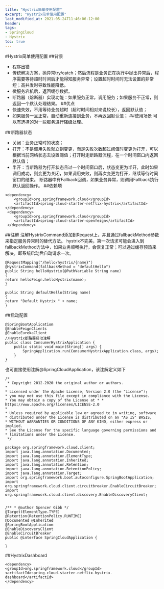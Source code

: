 ```yaml
---
title: "Hystrix简单使用配置"
excerpt: "Hystrix简单使用配置"
last_modified_at: 2021-05-24T11:46:06-12:00
header:
tags:
- SpringCloud
- Hystrix
toc: true
---
```

#Hystrix简单使用配置
##背景
- 程序出错
- 传统解决方案，抛异常try/catch；然后流程是业务正在执行中抛出异常后，程序需要等待超时时间后才能得知服务异常；设置超时时间时无法设置的非常短；高并发时导致性能降低。
- 微服务宕机后，返回缓存数据。
- 断路器（熔断器）实现功能：如果服务正常，调用服务；如果服务不正常，则返回一个默认处理结果。
##优点
- 快速失效，不用等待业务超时（超时时间相对来说较长），返回默认值；
- 如果服务一旦正常，自动重新连接到业务，不再返回默认值；
##使用场景
可以有选择的对一些服务进行降级处理。

##断路器状态
- 关闭：业务正常时的状态；
- 打开：不是调用失败就立刻变更，而是失败次数超过阈值时变更为打开，可以根据当前网络状态去设置阈值；打开时走断路器流程，在一个时间窗口内返回默认值；
- 半开：当断路器为打开状态且过一个时间窗口后，状态变更为半开，此时如果调用成功，则变更为关闭，如果调用失败，则再次变更为打开，继续等待时间窗口的结束。
断路器中有Fallback回调，如果业务异常，则调用Fallback执行默认返回操作。
##依赖项
```shell
<dependency> 
    <groupId>org.springframework.cloud</groupId> 
    <artifactId>spring-cloud-starter-netflix-hystrix</artifactId> 
</dependency>
 <dependency> 
    <groupId>org.springframework.cloud</groupId> 
    <artifactId>spring-cloud-starter-openfeign</artifactId>
 </dependency>
```
##注解
注解HystrixCommand添加到Request上，并且通过fallbackMethod参数来指定服务异常时的替代方法。 hystrix不完美，第一次请求可能会进入到fallbackMethod方法中，如果业务顺畅执行，会恢复正常；可以通过缓存预热来解决，即系统启动后自动请求一次。
```shell
@RequestMapping("/hello/hystrix/{name}") 
@HystrixCommand(fallbackMethod = "defaultHello")
public String helloHystrix(@PathVariable String name) 
{ 
return helloFeign.helloHystrix(name); 
} 

public String defaultHello(String name) 
{ 
return "Default Hystrix " + name; 
}
```
##启动配置
```shell
@SpringBootApplication 
@EnableFeignClients
@EnableEurekaClient 
//Hystrix断路器启动注解 
public class ConsumerHystrixApplication { 
    public static void main(String[] args) { 
        SpringApplication.run(ConsumerHystrixApplication.class, args); 
    } 
}
```
也可直接使用注解@SpringCloudApplication，该注解定义如下
```shell
/*
 * Copyright 2012-2020 the original author or authors. 
* 
* Licensed under the Apache License, Version 2.0 (the "License"); 
* you may not use this file except in compliance with the License. 
* You may obtain a copy of the License at * * https://www.apache.org/licenses/LICENSE-2.0 
* 
* Unless required by applicable law or agreed to in writing, software 
* distributed under the License is distributed on an "AS IS" BASIS, 
* WITHOUT WARRANTIES OR CONDITIONS OF ANY KIND, either express or implied. 
* See the License for the specific language governing permissions and * limitations under the License.
 */

package org.springframework.cloud.client; 
import java.lang.annotation.Documented;
import java.lang.annotation.ElementType; 
import java.lang.annotation.Inherited; 
import java.lang.annotation.Retention; 
import java.lang.annotation.RetentionPolicy; 
import java.lang.annotation.Target; 
import org.springframework.boot.autoconfigure.SpringBootApplication; 
import org.springframework.cloud.client.circuitbreaker.EnableCircuitBreaker; 
import org.springframework.cloud.client.discovery.EnableDiscoveryClient;


/** * @author Spencer Gibb */
@Target(ElementType.TYPE) 
@Retention(RetentionPolicy.RUNTIME) 
@Documented @Inherited 
@SpringBootApplication 
@EnableDiscoveryClient 
@EnableCircuitBreaker 
public @interface SpringCloudApplication { 

}
```
##HystrixDashboard
```shell
<dependency> 
<groupId>org.springframework.cloud</groupId> 
<artifactId>spring-cloud-starter-netflix-hystrix-dashboard</artifactId> 
</dependency>
```